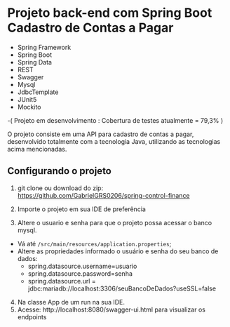 
# Projeto back-end com Spring Boot Cadastro de Contas a Pagar

- Spring Framework
- Spring Boot
- Spring Data
- REST
- Swagger
- Mysql
- JdbcTemplate
- JUnit5
- Mockito

-( Projeto em desenvolvimento : Cobertura de testes atualmente = 79,3% )

O projeto consiste em uma API para cadastro de contas a pagar, desenvolvido totalmente com a tecnologia Java, utilizando as tecnologias acima mencionadas.


## Configurando o projeto

1) git clone ou download do zip: https://github.com/GabrielGRS0206/spring-control-finance

2) Importe o projeto em sua IDE de preferência

3) Altere o usuario e senha para que o projeto possa acessar o banco mysql. 
  * Vá até `/src/main/resources/application.properties`;
  * Altere as propriedades informado o usuário e senha do seu banco de dados: 
    - spring.datasource.username=usuario
    - spring.datasource.password=senha
    - spring.datasource.url = jdbc:mariadb://localhost:3306/seuBancoDeDados?useSSL=false
4) Na classe App de um run na sua IDE.
5) Acesse: http://localhost:8080/swagger-ui.html para visualizar os endpoints




